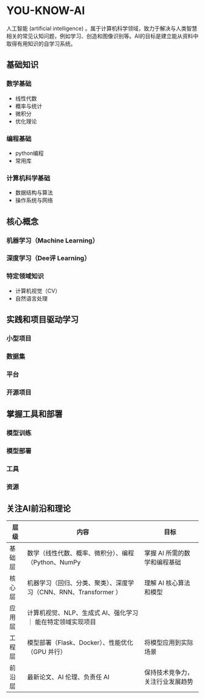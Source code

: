 # YOU-KNOW-AI

人工智能 (artificial intelligence) 。属于计算机科学领域，致力于解决与人类智慧相关的常见认知问题，例如学习、创造和图像识别等。AI的目标是建立能从资料中取得有用知识的自学习系统。

## 基础知识

### 数学基础

- 线性代数
- 概率与统计
- 微积分
- 优化理论
  
### 编程基础

- python编程
- 常用库

### 计算机科学基础

- 数据结构与算法
- 操作系统与网络

## 核心概念

### 机器学习（Machine Learning）

### 深度学习（Dee评 Learning）

### 特定领域知识

- 计算机视觉（CV）
- 自然语言处理

## 实践和项目驱动学习

### 小型项目

### 数据集

### 平台

### 开源项目

## 掌握工具和部署

### 模型训练

### 模型部署

### 工具

### 资源

## 关注AI前沿和理论


| 层级      | 内容 | 目标 |
| ----------- | ----------- | ----------- |
| 基础层      | 数学（线性代数、概率、微积分）、编程（Python、NumPy | 掌握 AI 所需的数学和编程基础 |
| 核心层   | 机器学习（回归、分类、聚类）、深度学习（CNN、RNN、Transformer ）| 理解 AI 核心算法和模型 |
| 应用层 | 计算机视觉、NLP、生成式 AI、强化学习 ｜ 能在特定领域实现项目 |
| 工程层   | 模型部署（Flask、Docker）、性能优化（GPU 并行）| 将模型应用到实际场景 |
| 前沿层 | 最新论文、AI 伦理、负责任 AI | 保持技术竞争力，关注行业发展趋势 |
